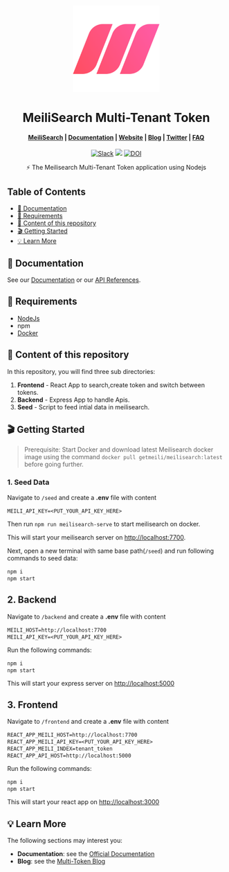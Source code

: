 <p align="center">
  <img src="https://raw.githubusercontent.com/meilisearch/integration-guides/master/assets/logos/logo.svg" alt="MeiliSearch-Vue" width="200" height="200" />
</p>
<h1 align="center">MeiliSearch Multi-Tenant Token</h1>

<h4 align="center">
  <a href="https://github.com/meilisearch/MeiliSearch">MeiliSearch</a> |
  <a href="https://docs.meilisearch.com">Documentation</a> |
  <a href="https://www.meilisearch.com">Website</a> |
  <a href="https://blog.meilisearch.com">Blog</a> |
  <a href="https://twitter.com/meilisearch">Twitter</a> |
  <a href="https://docs.meilisearch.com/faq">FAQ</a>
</h4>

<p align="center">
  <a href="https://slack.meilisearch.com"><img src="https://img.shields.io/badge/slack-MeiliSearch-blue.svg?logo=slack" alt="Slack"></a>
  <a href="https://github.com/meilisearch/MeiliSearch/discussions" alt="Discussions"><img src="https://img.shields.io/badge/github-discussions-red" /></a>
  <a href="https://doi.org/10.5281/zenodo.4408594"><img src="https://zenodo.org/badge/DOI/10.5281/zenodo.4408594.svg" alt="DOI"></a>
</p>

<p align="center">⚡ The Meilisearch Multi-Tenant Token application using Nodejs</p>

## Table of Contents <!-- omit in toc -->

- [📖 Documentation](#-documentation)
- [📝 Requirements](#-requirements)
- [🎁 Content of this repository](#-content-of-this-repository)
- [🎬 Getting Started](#-getting-started)
- [💡 Learn More](#-learn-more)



## 📖 Documentation

See our [Documentation](https://docs.meilisearch.com/learn/security/tenant_tokens.html#what-is-multitenancy) or our [API References](https://docs.meilisearch.com/reference/api/).

## 📝 Requirements

 - [NodeJs](https://nodejs.org/en/download/)
 - npm
 - [Docker](https://docs.docker.com/get-docker/)
 
## 🎁 Content of this repository
In this repository, you will find three sub directories:
  1. **Frontend** - React App to search,create token and switch between tokens.
  2. **Backend** - Express App to handle Apis.
  3. **Seed** - Script to feed intial data in meilisearch.

## 🎬 Getting Started

>Prerequisite: Start Docker and download latest Meilisearch docker image using the command `docker pull getmeili/meilisearch:latest` before going further.

### 1. Seed Data

Navigate to `/seed` and create a **.env** file with content
```
MEILI_API_KEY=<PUT_YOUR_API_KEY_HERE>
```
Then run `npm run meilisearch-serve`  to start meilisearch on docker.

This will start your meilisearch server on [http://localhost:7700](http://localhost:7700).

Next, open a new terminal with same base path(`/seed`) and run following commands to seed data:
```
npm i
npm start
```

## 2. Backend

Navigate to `/backend` and create a **.env** file with content

```
MEILI_HOST=http://localhost:7700
MEILI_API_KEY=<PUT_YOUR_API_KEY_HERE>
```
Run the following commands:

```
npm i
npm start
```

This will start your express server on [http://localhost:5000](http://localhost:5000)

## 3. Frontend

Navigate to `/frontend` and create a **.env** file with content

```
REACT_APP_MEILI_HOST=http://localhost:7700
REACT_APP_MEILI_API_KEY=<PUT_YOUR_API_KEY_HERE>
REACT_APP_MEILI_INDEX=tenant_token
REACT_APP_API_HOST=http://localhost:5000
```

Run the following commands:

```
npm i
npm start
```

This will start your react app on [http://localhost:3000](http://localhost:3000)

## 💡 Learn More

The following sections may interest you:

- **Documentation**: see the [Official Documentation](https://docs.meilisearch.com/learn/security/tenant_tokens.html#what-is-multitenancy)
- **Blog**: see the [Multi-Token Blog](https://blog.meilisearch.com/)
